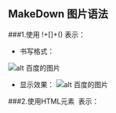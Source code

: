 ## MakeDown 图片语法

###1.使用 !+[]+() 表示：
- 书写格式：  

![alt 百度的图片](https://www.baidu.com/s?wd=%E4%BB%8A%E6%97%A5%E6%96%B0%E9%B2%9C%E4%BA%8B&tn=SE_Pclogo_6ysd4c7a&sa=ire_dl_gh_logo&rsv_dl=igh_logo_pc "百度的图片")

- 显示效果：
![alt 百度的图片](https://www.baidu.com/s?wd=%E4%BB%8A%E6%97%A5%E6%96%B0%E9%B2%9C%E4%BA%8B&tn=SE_Pclogo_6ysd4c7a&sa=ire_dl_gh_logo&rsv_dl=igh_logo_pc "百度的图片")

###2.使用HTML元素 <img /> 表示：
